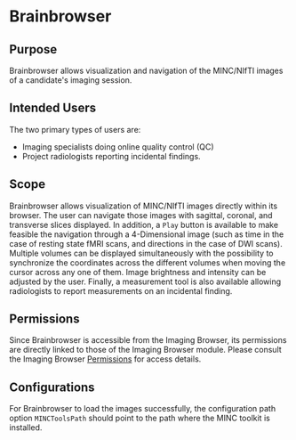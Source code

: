 # Brainbrowser

## Purpose

Brainbrowser allows visualization and navigation of the MINC/NIfTI images of a 
candidate's imaging session.


## Intended Users

The two primary types of users are:
- Imaging specialists doing online quality control (QC)
- Project radiologists reporting incidental findings.


## Scope

Brainbrowser allows visualization of MINC/NIfTI images directly within its browser.
The user can navigate those images with sagittal, coronal, and transverse 
slices displayed.  In addition, a `Play` button is available to make feasible 
the navigation through a 4-Dimensional image (such as time in the case of 
resting state fMRI scans, and directions in the case of DWI scans). 
Multiple volumes can be displayed simultaneously with the possibility to 
synchronize the coordinates across the different volumes when moving the cursor 
across any one of them. 
Image brightness and intensity can be adjusted by the user.
Finally, a measurement tool is also available allowing radiologists to report 
measurements on an incidental finding.


## Permissions

Since Brainbrowser is accessible from the Imaging Browser, its permissions are 
directly linked to those of the Imaging Browser module. Please consult the 
Imaging Browser 
[Permissions](../imaging_browser/README.md#imaging_browser_perm_link) 
for access details.

## Configurations

For Brainbrowser to load the images successfully, the configuration path option 
`MINCToolsPath` should point to the path where the MINC toolkit is installed.
